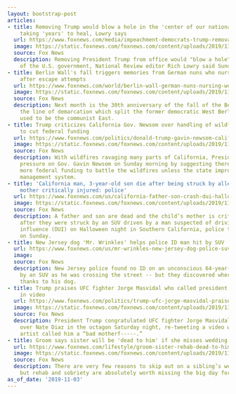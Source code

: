 ```yaml
---
layout: bootstrap-post
articles:
- title: Removing Trump would blow a hole in the 'center of our national politics'
    taking 'years' to heal, Lowry says
  url: https://www.foxnews.com/media/impeachment-democrats-trump-removal-rich-lowry
  image: https://static.foxnews.com/foxnews.com/content/uploads/2019/11/PastorsprayforTrump1.jpg
  source: Fox News
  description: Removing President Trump from office would "blow a hole" in the legitimacy
    of the U.S. government, National Review editor Rich Lowry said Sunday.
- title: Berlin Wall's fall triggers memories from German nuns who nursed wounded
    after escape attempts
  url: https://www.foxnews.com/world/berlin-wall-german-nuns-nursing-wounded-freedom
  image: https://static.foxnews.com/foxnews.com/content/uploads/2019/11/AP-berlin-wall-1.jpg
  source: Fox News
  description: Next month is the 30th anniversary of the fall of the Berlin Wall,
    the line of demarcation which split the former democratic West Berlin and what
    used to be the communist East.
- title: Trump criticizes California Gov. Newsom over handling of wildfires, threatens
    to cut federal funding
  url: https://www.foxnews.com/politics/donald-trump-gavin-newsom-california-wildfires-federal-funding
  image: https://static.foxnews.com/foxnews.com/content/uploads/2019/11/Trump-Newsome_AP.jpg
  source: Fox News
  description: With wildfires ravaging many parts of California, President Trump put
    pressure on Gov. Gavin Newsom on Sunday morning by suggesting there won't be any
    more federal funding to battle the wildfires unless the state improves its forest
    management system.
- title: 'California man, 3-year-old son die after being struck by alleged DUI driver,
    mother critically injured: police'
  url: https://www.foxnews.com/us/california-father-son-crash-dui-halloween-mother-critical
  image: https://static.foxnews.com/foxnews.com/content/uploads/2019/11/Long-Beach-Police.jpg
  source: Fox News
  description: A father and son are dead and the child’s mother is critically injured
    after they were struck by an SUV driven by a man suspected of driving under the
    influence (DUI) on Halloween night in Southern California, police told Fox News
    on Sunday.
- title: New Jersey dog 'Mr. Wrinkles' helps police ID man hit by SUV
  url: https://www.foxnews.com/us/mr-wrinkles-new-jersey-dog-police-suv-crash-victim
  image: 
  source: Fox News
  description: New Jersey police found no ID on an unconscious 64-year-old man struck
    by an SUV as he was crossing the street -- but they discovered where he lived
    thanks to his dog.
- title: Trump praises UFC fighter Jorge Masvidal who called president a 'bad motherf-----'
    in video
  url: https://www.foxnews.com/politics/trump-ufc-jorge-masvidal-praise-video
  image: https://static.foxnews.com/foxnews.com/content/uploads/2019/11/Masvidal-Trump_AP.jpg
  source: Fox News
  description: President Trump congratulated UFC fighter Jorge Masvidal on his victory
    over Nate Diaz in the octagon Saturday night, re-tweeting a video where the mixed-martial
    artist called him a “bad motherf-----.”
- title: Groom says sister will be 'dead to him' if she misses wedding for rehab
  url: https://www.foxnews.com/lifestyle/groom-sister-rehab-dead-to-him
  image: https://static.foxnews.com/foxnews.com/content/uploads/2019/11/bride-drunk.jpg
  source: Fox News
  description: There are very few reasons to skip out on a sibling’s wedding day,
    but rehab and sobriety are absolutely worth missing the big day for.
as_of_date: '2019-11-03'
---
```


